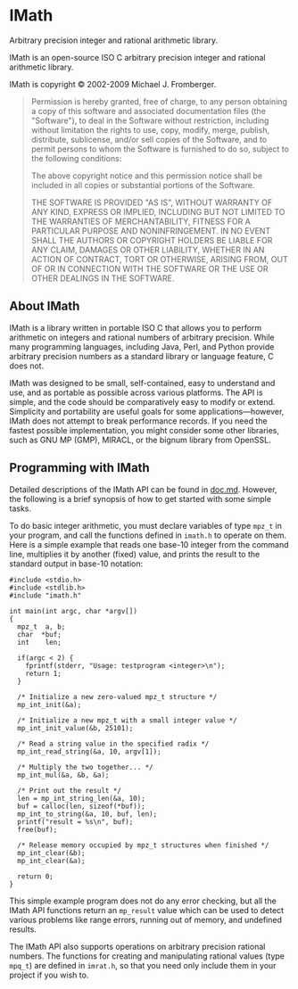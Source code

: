 IMath
=====

Arbitrary precision integer and rational arithmetic library.

IMath is an open-source ISO C arbitrary precision integer and rational
arithmetic library.

IMath is copyright &copy; 2002-2009 Michael J. Fromberger.

> Permission is hereby granted, free of charge, to any person obtaining a copy
> of this software and associated documentation files (the "Software"), to deal
> in the Software without restriction, including without limitation the rights
> to use, copy, modify, merge, publish, distribute, sublicense, and/or sell
> copies of the Software, and to permit persons to whom the Software is
> furnished to do so, subject to the following conditions:
>
> The above copyright notice and this permission notice shall be included in
> all copies or substantial portions of the Software.
>
> THE SOFTWARE IS PROVIDED "AS IS", WITHOUT WARRANTY OF ANY KIND, EXPRESS OR
> IMPLIED, INCLUDING BUT NOT LIMITED TO THE WARRANTIES OF MERCHANTABILITY,
> FITNESS FOR A PARTICULAR PURPOSE AND NONINFRINGEMENT.  IN NO EVENT SHALL THE
> AUTHORS OR COPYRIGHT HOLDERS BE LIABLE FOR ANY CLAIM, DAMAGES OR OTHER
> LIABILITY, WHETHER IN AN ACTION OF CONTRACT, TORT OR OTHERWISE, ARISING FROM,
> OUT OF OR IN CONNECTION WITH THE SOFTWARE OR THE USE OR OTHER DEALINGS IN THE
> SOFTWARE.


About IMath
-----------

IMath is a library written in portable ISO C that allows you to perform
arithmetic on integers and rational numbers of arbitrary precision.  While many
programming languages, including Java, Perl, and Python provide arbitrary
precision numbers as a standard library or language feature, C does not.

IMath was designed to be small, self-contained, easy to understand and use, and
as portable as possible across various platforms.  The API is simple, and the
code should be comparatively easy to modify or extend.  Simplicity and
portability are useful goals for some applications&#8212;however, IMath does
not attempt to break performance records.  If you need the fastest possible
implementation, you might consider some other libraries, such as GNU MP (GMP),
MIRACL, or the bignum library from OpenSSL.

Programming with IMath
----------------------

Detailed descriptions of the IMath API can be found in [doc.md](doc.md).
However, the following is a brief synopsis of how to get started with some
simple tasks.

To do basic integer arithmetic, you must declare variables of type `mpz_t` in
your program, and call the functions defined in `imath.h` to operate on them.
Here is a simple example that reads one base-10 integer from the command line,
multiplies it by another (fixed) value, and prints the result to the standard
output in base-10 notation:

    #include <stdio.h>
    #include <stdlib.h>
    #include "imath.h"

    int main(int argc, char *argv[])
    {
      mpz_t  a, b;
      char  *buf;
      int    len;

      if(argc < 2) {
        fprintf(stderr, "Usage: testprogram <integer>\n");
        return 1;
      }

      /* Initialize a new zero-valued mpz_t structure */
      mp_int_init(&a);

      /* Initialize a new mpz_t with a small integer value */
      mp_int_init_value(&b, 25101);

      /* Read a string value in the specified radix */
      mp_int_read_string(&a, 10, argv[1]);

      /* Multiply the two together... */
      mp_int_mul(&a, &b, &a);

      /* Print out the result */
      len = mp_int_string_len(&a, 10);
      buf = calloc(len, sizeof(*buf));
      mp_int_to_string(&a, 10, buf, len);
      printf("result = %s\n", buf);
      free(buf);

      /* Release memory occupied by mpz_t structures when finished */
      mp_int_clear(&b);
      mp_int_clear(&a);

      return 0;
    }

This simple example program does not do any error checking, but all the IMath
API functions return an `mp_result` value which can be used to detect various
problems like range errors, running out of memory, and undefined results.

The IMath API also supports operations on arbitrary precision rational numbers.
The functions for creating and manipulating rational values (type `mpq_t`) are
defined in `imrat.h`, so that you need only include them in your project if you
wish to.
